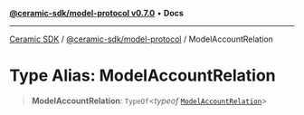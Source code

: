 [**@ceramic-sdk/model-protocol v0.7.0**](../README.md) • **Docs**

***

[Ceramic SDK](../../../README.md) / [@ceramic-sdk/model-protocol](../README.md) / ModelAccountRelation

# Type Alias: ModelAccountRelation

> **ModelAccountRelation**: `TypeOf`\<*typeof* [`ModelAccountRelation`](../variables/ModelAccountRelation.md)\>
